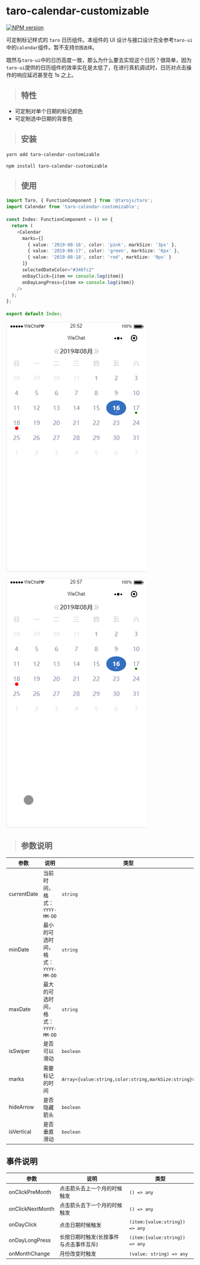 # taro-calendar-customizable

[![NPM version](https://img.shields.io/npm/v/taro-calendar-customizable.svg)](https://www.npmjs.com/package/taro-calendar-customizable)

可定制标记样式的 `taro` 日历组件。本组件的 UI 设计与接口设计完全参考`taro-ui`中的`calendar`组件。暂不支持`范围选择`。

既然与`taro-ui`中的日历高度一致，那么为什么要去实现这个日历？很简单，因为`taro-ui`提供的日历组件的效率实在是太低了，在进行真机调试时，日历对点击操作的响应延迟甚至在 1s 之上。

> ## 特性

- 可定制对单个日期的标记颜色
- 可定制选中日期的背景色

> ## 安装

`yarn add taro-calendar-customizable`

`npm install taro-calendar-customizable`

> ## 使用

```typescript jsx
import Taro, { FunctionComponent } from '@tarojs/taro';
import Calendar from 'taro-calendar-customizable';

const Index: FunctionComponent = () => {
  return (
    <Calendar
      marks={[
        { value: '2019-08-16', color: 'pink', markSize: '3px' },
        { value: '2019-08-17', color: 'green', markSize: '6px' },
        { value: '2019-08-18', color: 'red', markSize: '9px' }
      ]}
      selectedDateColor="#346fc2"
      onDayClick={item => console.log(item)}
      onDayLongPress={item => console.log(item)}
    />
  );
};

export default Index;
```

![静态](src/preview/静态.png)

![滑动](src/preview/滑动.gif)

> ## 参数说明

| 参数        | 说明                               | 类型                                                 | 默认值       |
| ----------- | ---------------------------------- | ---------------------------------------------------- | ------------ |
| currentDate | 当前时间，格式：`YYYY-MM-DD`       | `string`                                             | `Date.now()` |
| minDate     | 最小的可选时间，格式：`YYYY-MM-DD` | `string`                                             | `1970-01-01` |
| maxDate     | 最大的可选时间，格式：`YYYY-MM-DD` | `string`                                             | `null`       |
| isSwiper    | 是否可以滑动                       | `boolean`                                            | `true`       |
| marks       | 需要标记的时间                     | `Array<{value:string,color:string,markSize:string}>` | `[]`         |
| hideArrow   | 是否隐藏箭头                       | `boolean`                                            | `false`      |
| isVertical  | 是否垂直滑动                       | `boolean`                                            | `false`      |

## 事件说明

| 参数             | 说明                                   | 类型                           |
| ---------------- | -------------------------------------- | ------------------------------ |
| onClickPreMonth  | 点击箭头去上一个月的时候触发           | `() => any`                    |
| onClickNextMonth | 点击箭头去下一个月的时候触发           | `() => any`                    |
| onDayClick       | 点击日期时候触发                       | `(item:{value:string}) => any` |
| onDayLongPress   | 长按日期时触发(长按事件与点击事件互斥) | `(item:{value:string}) => any` |
| onMonthChange    | 月份改变时触发                         | `(value: string) => any`       |
